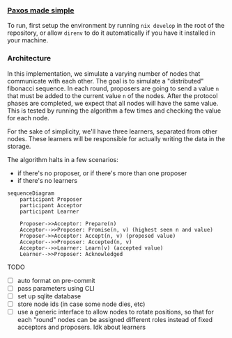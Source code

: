 ### [Paxos made simple](https://lamport.azurewebsites.net/pubs/paxos-simple.pdf)

To run, first setup the environment by running `nix develop` in the root of the repository, or allow `direnv` to do it automatically if you have it installed in your machine.

### Architecture
In this implementation, we simulate a varying number of nodes that communicate with each other. The goal is to simulate a "distributed" fibonacci sequence.
In each round, proposers are going to send a value `n` that must be added to the current value `n` of the nodes. 
After the protocol phases are completed, we expect that all nodes will have the same value. This is tested by running the algorithm a few times and checking the value for each node.

For the sake of simplicity, we'll have three learners, separated from other nodes. These learners will be responsible for actually writing the data in the storage.

The algorithm halts in a few scenarios:
- if there's no proposer, or if there's more than one proposer
- if there's no learners

```mermaid
sequenceDiagram
    participant Proposer
    participant Acceptor
    participant Learner

    Proposer->>Acceptor: Prepare(n)
    Acceptor-->>Proposer: Promise(n, v) (highest seen n and value)
    Proposer->>Acceptor: Accept(n, v) (proposed value)
    Acceptor-->>Proposer: Accepted(n, v)
    Acceptor-->>Learner: Learn(v) (accepted value)
    Learner-->>Proposer: Acknowledged
```

TODO

- [ ] auto format on pre-commit
- [ ] pass parameters using CLI
- [ ] set up sqlite database
- [ ] store node ids (in case some node dies, etc)
- [ ] use a generic interface to allow nodes to rotate positions, so that for each "round" nodes can be assigned different roles instead of fixed acceptors and proposers. Idk about learners
